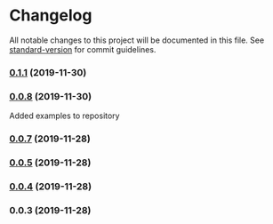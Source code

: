 # Changelog

All notable changes to this project will be documented in this file. See [standard-version](https://github.com/conventional-changelog/standard-version) for commit guidelines.

### [0.1.1](https://github.com/matthax/qmk/compare/v0.0.7...v0.1.1) (2019-11-30)



### [0.0.8](https://github.com/matthax/qmk/compare/v0.0.7...v0.0.8) (2019-11-30)

Added examples to repository

### [0.0.7](https://github.com/matthax/qmk/compare/v0.0.5...v0.0.7) (2019-11-28)




### [0.0.5](https://github.com/matthax/qmk/compare/v0.0.4...v0.0.5) (2019-11-28)



### [0.0.4](https://github.com/matthax/qmk/compare/v0.0.3...v0.0.4) (2019-11-28)



### 0.0.3 (2019-11-28)
